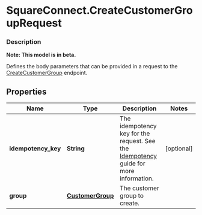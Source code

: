 # SquareConnect.CreateCustomerGroupRequest

### Description
**Note: This model is in beta.**

Defines the body parameters that can be provided in a request to the [CreateCustomerGroup](#endpoint-createcustomegroup) endpoint.

## Properties
Name | Type | Description | Notes
------------ | ------------- | ------------- | -------------
**idempotency_key** | **String** | The idempotency key for the request. See the [Idempotency](https://developer.squareup.com/docs/basics/api101/idempotency) guide for more information. | [optional] 
**group** | [**CustomerGroup**](CustomerGroup.md) | The customer group to create. | 


